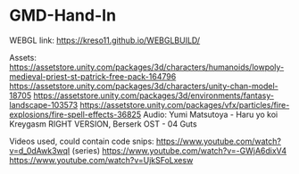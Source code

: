 # GMD-Hand-In

WEBGL link: https://kreso11.github.io/WEBGLBUILD/

Assets: 
https://assetstore.unity.com/packages/3d/characters/humanoids/lowpoly-medieval-priest-st-patrick-free-pack-164796
https://assetstore.unity.com/packages/3d/characters/unity-chan-model-18705
https://assetstore.unity.com/packages/3d/environments/fantasy-landscape-103573
https://assetstore.unity.com/packages/vfx/particles/fire-explosions/fire-spell-effects-36825
Audio: Yumi Matsutoya - Haru yo koi Kreygasm RIGHT VERSION, Berserk OST - 04 Guts

Videos used, could contain code snips:
https://www.youtube.com/watch?v=d_0dAwk3wqI (series)
https://www.youtube.com/watch?v=-GWjA6dixV4
https://www.youtube.com/watch?v=UjkSFoLxesw
